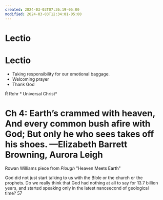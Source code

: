 ```yaml
---
created: 2024-03-03T07:36:19-05:00
modified: 2024-03-03T12:34:01-05:00
---
```


# Lectio

# Lectio

- Taking responsibility for our emotional baggage.
- Welcoming prayer 
- Thank God

Ŕ Rohr * Universal Christ*

# Ch 4: Earth’s crammed with heaven, And every common bush afire with God; But only he who sees takes off his shoes. —Elizabeth Barrett Browning, Aurora Leigh

Rowan Williams piece from *Plough* "Heaven Meets Earth"

God did not just start talking to us with the Bible or the church or the prophets. Do we really think that God had nothing at all to say for 13.7 billion years, and started speaking only in the latest nanosecond of geological time? 57
